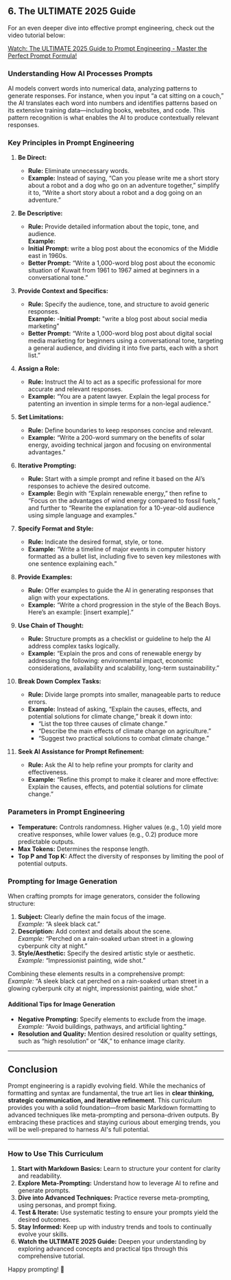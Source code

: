 ## 6. **The ULTIMATE 2025 Guide**

For an even deeper dive into effective prompt engineering, check out the video tutorial below:

[Watch: The ULTIMATE 2025 Guide to Prompt Engineering - Master the Perfect Prompt Formula!](https://www.youtube.com/watch?v=bIxbpIwYTXI)

### Understanding How AI Processes Prompts
AI models convert words into numerical data, analyzing patterns to generate responses. For instance, when you input “a cat sitting on a couch,” the AI translates each word into numbers and identifies patterns based on its extensive training data—including books, websites, and code. This pattern recognition is what enables the AI to produce contextually relevant responses.

### Key Principles in Prompt Engineering

1. **Be Direct:**  
   - **Rule:** Eliminate unnecessary words.  
   - **Example:** Instead of saying, “Can you please write me a short story about a robot and a dog who go on an adventure together,” simplify it to, “Write a short story about a robot and a dog going on an adventure.”

2. **Be Descriptive:**  
   - **Rule:** Provide detailed information about the topic, tone, and audience.  
   **Example:**
   - **Initial Prompt:** write a blog post about the economics of the Middle east in 1960s.
   - **Better Prompt:** “Write a 1,000-word blog post about the economic situation of Kuwait from 1961 to 1967 aimed at beginners in a conversational tone.”

3. **Provide Context and Specifics:**  
   - **Rule:** Specify the audience, tone, and structure to avoid generic responses.  
   **Example:**
   -**Initial Prompt:** "write a blog post about social media marketing"
   - **Better Prompt:** “Write a 1,000-word blog post about digital social media marketing for beginners using a conversational tone, targeting a general audience, and dividing it into five parts, each with a short list.”

4. **Assign a Role:**  
   - **Rule:** Instruct the AI to act as a specific professional for more accurate and relevant responses.  
   - **Example:** “You are a patent lawyer. Explain the legal process for patenting an invention in simple terms for a non-legal audience.”

5. **Set Limitations:**  
   - **Rule:** Define boundaries to keep responses concise and relevant.  
   - **Example:** “Write a 200-word summary on the benefits of solar energy, avoiding technical jargon and focusing on environmental advantages.”

6. **Iterative Prompting:**  
   - **Rule:** Start with a simple prompt and refine it based on the AI’s responses to achieve the desired outcome.  
   - **Example:** Begin with “Explain renewable energy,” then refine to “Focus on the advantages of wind energy compared to fossil fuels,” and further to “Rewrite the explanation for a 10-year-old audience using simple language and examples.”

7. **Specify Format and Style:**  
   - **Rule:** Indicate the desired format, style, or tone.  
   - **Example:** “Write a timeline of major events in computer history formatted as a bullet list, including five to seven key milestones with one sentence explaining each.”

8. **Provide Examples:**  
   - **Rule:** Offer examples to guide the AI in generating responses that align with your expectations.  
   - **Example:** “Write a chord progression in the style of the Beach Boys. Here’s an example: [insert example].”

9. **Use Chain of Thought:**  
   - **Rule:** Structure prompts as a checklist or guideline to help the AI address complex tasks logically.  
   - **Example:** “Explain the pros and cons of renewable energy by addressing the following: environmental impact, economic considerations, availability and scalability, long-term sustainability.”

10. **Break Down Complex Tasks:**  
    - **Rule:** Divide large prompts into smaller, manageable parts to reduce errors.  
    - **Example:** Instead of asking, “Explain the causes, effects, and potential solutions for climate change,” break it down into:  
      - “List the top three causes of climate change.”  
      - “Describe the main effects of climate change on agriculture.”  
      - “Suggest two practical solutions to combat climate change.”

11. **Seek AI Assistance for Prompt Refinement:**  
    - **Rule:** Ask the AI to help refine your prompts for clarity and effectiveness.  
    - **Example:** “Refine this prompt to make it clearer and more effective: Explain the causes, effects, and potential solutions for climate change.”

### Parameters in Prompt Engineering

- **Temperature:** Controls randomness. Higher values (e.g., 1.0) yield more creative responses, while lower values (e.g., 0.2) produce more predictable outputs.
- **Max Tokens:** Determines the response length.
- **Top P and Top K:** Affect the diversity of responses by limiting the pool of potential outputs.

### Prompting for Image Generation

When crafting prompts for image generators, consider the following structure:
1. **Subject:** Clearly define the main focus of the image.  
   *Example:* “A sleek black cat.”
2. **Description:** Add context and details about the scene.  
   *Example:* “Perched on a rain-soaked urban street in a glowing cyberpunk city at night.”
3. **Style/Aesthetic:** Specify the desired artistic style or aesthetic.  
   *Example:* “Impressionist painting, wide shot.”

Combining these elements results in a comprehensive prompt:  
*Example:* “A sleek black cat perched on a rain-soaked urban street in a glowing cyberpunk city at night, impressionist painting, wide shot.”

#### Additional Tips for Image Generation
- **Negative Prompting:** Specify elements to exclude from the image.  
  *Example:* “Avoid buildings, pathways, and artificial lighting.”
- **Resolution and Quality:** Mention desired resolution or quality settings, such as “high resolution” or “4K,” to enhance image clarity.

---

## Conclusion

Prompt engineering is a rapidly evolving field. While the mechanics of formatting and syntax are fundamental, the true art lies in **clear thinking, strategic communication, and iterative refinement**. This curriculum provides you with a solid foundation—from basic Markdown formatting to advanced techniques like meta-prompting and persona-driven outputs. By embracing these practices and staying curious about emerging trends, you will be well-prepared to harness AI's full potential.

---

### **How to Use This Curriculum**
1. **Start with Markdown Basics:** Learn to structure your content for clarity and readability.
2. **Explore Meta-Prompting:** Understand how to leverage AI to refine and generate prompts.
3. **Dive into Advanced Techniques:** Practice reverse meta-prompting, using personas, and prompt fixing.
4. **Test & Iterate:** Use systematic testing to ensure your prompts yield the desired outcomes.
5. **Stay Informed:** Keep up with industry trends and tools to continually evolve your skills.
6. **Watch the ULTIMATE 2025 Guide:** Deepen your understanding by exploring advanced concepts and practical tips through this comprehensive tutorial.

Happy prompting! 🚀

